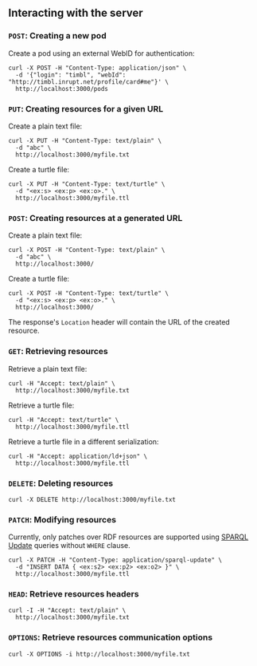## Interacting with the server

### `POST`: Creating a new pod

Create a pod using an external WebID for authentication:
```shell
curl -X POST -H "Content-Type: application/json" \
  -d '{"login": "timbl", "webId": "http://timbl.inrupt.net/profile/card#me"}' \
  http://localhost:3000/pods
```

### `PUT`: Creating resources for a given URL

Create a plain text file:
```shell
curl -X PUT -H "Content-Type: text/plain" \
  -d "abc" \
  http://localhost:3000/myfile.txt
```

Create a turtle file:
```shell
curl -X PUT -H "Content-Type: text/turtle" \
  -d "<ex:s> <ex:p> <ex:o>." \
  http://localhost:3000/myfile.ttl
```

### `POST`: Creating resources at a generated URL

Create a plain text file:
```shell
curl -X POST -H "Content-Type: text/plain" \
  -d "abc" \
  http://localhost:3000/
```

Create a turtle file:
```shell
curl -X POST -H "Content-Type: text/turtle" \
  -d "<ex:s> <ex:p> <ex:o>." \
  http://localhost:3000/
```

The response's `Location` header will contain the URL of the created resource.

### `GET`: Retrieving resources

Retrieve a plain text file:
```shell
curl -H "Accept: text/plain" \
  http://localhost:3000/myfile.txt
```

Retrieve a turtle file:
```shell
curl -H "Accept: text/turtle" \
  http://localhost:3000/myfile.ttl
```

Retrieve a turtle file in a different serialization:
```shell
curl -H "Accept: application/ld+json" \
  http://localhost:3000/myfile.ttl
```

### `DELETE`: Deleting resources

```shell
curl -X DELETE http://localhost:3000/myfile.txt
```

### `PATCH`: Modifying resources

Currently, only patches over RDF resources are supported using [SPARQL Update](https://www.w3.org/TR/sparql11-update/)
queries without `WHERE` clause.

```shell
curl -X PATCH -H "Content-Type: application/sparql-update" \
  -d "INSERT DATA { <ex:s2> <ex:p2> <ex:o2> }" \
  http://localhost:3000/myfile.ttl
```

### `HEAD`: Retrieve resources headers

```shell
curl -I -H "Accept: text/plain" \
  http://localhost:3000/myfile.txt
```

### `OPTIONS`: Retrieve resources communication options

```shell
curl -X OPTIONS -i http://localhost:3000/myfile.txt
```

